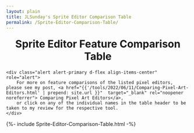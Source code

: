 ```yaml
---
layout: plain
title: JLSunday's Sprite Editor Comparison Table
permalink: /Sprite-Editor-Comparison-Table/
---
```



<div class="container-fluid">
    <h1 style="text-align: center; margin-top: 20px; margin-bottom: 20px;">
    Sprite Editor Feature Comparison Table
    </h1>
    
    <div class="alert alert-primary d-flex align-items-center" role="alert">
        For more on feature comparisons of the listed pixel editors, please see my post, <a href="{{'/tools/2022/06/11/Comparing-Pixel-Art-Editors.html' | prepend: site.url }}"  target="_blank" rel="noopener noreferrer"> Comparing Pixel Art Editors</a>,
        or click on any of the individual names in the table header to be taken to my review for the respective tool.
    </div>

{%- include Sprite-Editor-Comparison-Table.html -%}

</div>
